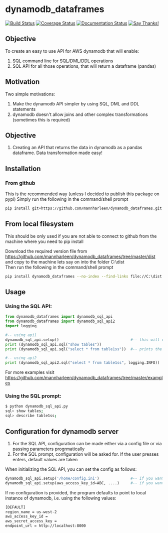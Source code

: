 # dynamodb_dataframes
[![Build Status](https://travis-ci.org/mannharleen/dynamodb_dataframes.svg?branch=master)](https://travis-ci.org/mannharleen/dynamodb_dataframes)
[![Coverage Status](https://coveralls.io/repos/github/mannharleen/dynamodb_dataframes/badge.svg?branch=master)](https://coveralls.io/github/mannharleen/dynamodb_dataframes?branch=master)
[![Documentation Status](//readthedocs.org/projects/dynamodb-dataframes/badge/?version=latest)](https://dynamodb-dataframes.readthedocs.io/en/latest/?badge=latest)
[![Say Thanks!](https://img.shields.io/badge/Say%20Thanks-!-1EAEDB.svg)](https://saythanks.io/to/mannharleen)

## Objective

To create an easy to use API for AWS dynamodb that will enable:
1. SQL command line for SQL/DML/DDL operations  
2. SQL API for all those operations, that will return a dataframe (pandas)

## Motivation

Two simple motivations:
1. Make the dynamodb API simpler by using SQL, DML and DDL statements
2. dynamodb doesn't allow joins and other complex transformations (sometimes this is required)

## Objective

1. Creating an API that returns the data in dynamodb as a pandas dataframe. Data transformation made easy!

## Installation

### From github

This is the recommended way (unless I decided to publish this package on pypi)
Simply run the following in the command/shell prompt
```sh
pip install git+https://github.com/mannharleen/dynamodb_dataframes.git
```

## From local filesystem

This should be only used if you are not able to connect to github from the machine where you need to pip install

Download the required version file from https://github.com/mannharleen/dynamodb_dataframes/tree/master/dist and copy to the machine lets say on into the folder C:\dist\
Then run the following in the command/shell prompt
```sh
pip install dynamodb_dataframes --no-index --find-links file://C:\dist
```

## Usage

### Using the SQL API:

```python
from dynamodb_dataframes import dynamodb_sql_api
from dynamodb_dataframes import dynamodb_sql_api2
import logging

#-- using api1
dynamodb_sql_api.setup()                                #-- this will use default config, see below section on custom config
print (dynamodb_sql_api.sql("show tables"))
print (dynamodb_sql_api.sql("select * from table1ss"))  #-- prints the returned pandas dataframe

#-- using api2
print (dynamodb_sql_api2.sql("select * from table1ss", logging.INFO))      #-- prints the returned pandas dataframe and sets the logging level
```
For more examples visit https://github.com/mannharleen/dynamodb_dataframes/tree/master/examples

### Using the SQL prompt:

```sh
$ python dynamodb_sql_api.py
sql> show tables;
sql> describe table1ss;
```

## Configuration for dynamodb server

1. For the SQL API, configuration can be made either via a config file or via passing parameters progrmatically
2. For the SQL prompt, configuration will be asked for. If the user presses enters, default values are taken

When initializing the SQL API, you can set the config as follows:
```python
dynamodb_sql_api.setup('/home/config.ini')              #-- if you want to specify location of config file
dynamodb_sql_api.setup(aws_access_key_id=ABC, ....)     #-- if you want to specify config as paramters
```

If no configuration is provided, the program defaults to point to local instance of dynamodb, i.e. using the following values:
```bash
[DEFAULT]
region_name = us-west-2
aws_access_key_id =  
aws_secret_access_key =  
endpoint_url = http://localhost:8000
```
